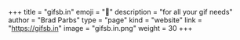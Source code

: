 +++
title = "gifsb.in"
emoji = "💝️"
description = "for all your gif needs"
author = "Brad Parbs"
type = "page"
kind = "website"
link = "https://gifsb.in"
image = "gifsb.in.png"
weight = 30
+++
